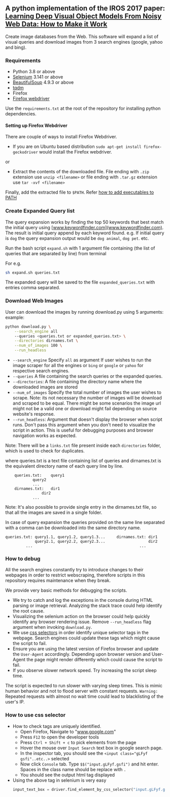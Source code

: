 ## A python implementation of the IROS 2017 paper: [Learning Deep Visual Object Models From Noisy Web Data: How to Make it Work](https://www.researchgate.net/publication/314115657_Learning_Deep_Visual_Object_Models_From_Noisy_Web_Data_How_to_Make_it_Work)


Create image databases from the Web.
This software will expand a list of visual queries and download images from 3 search engines (google, yahoo and bing).

### Requirements

* Python 3.8 or above
* [Selenium](https://www.selenium.dev/documentation/en/selenium_installation/installing_selenium_libraries/#_python_) 3.141 or above
* [BeautifulSoup](https://www.crummy.com/software/BeautifulSoup/#Download) 4.9.3 or above
* [tqdm](https://pypi.org/project/tqdm/)
* Firefox
* [Firefox webdriver](https://github.com/mozilla/geckodriver/releases)

Use the `requirements.txt` at the root of the repository for installing python dependencies.

#### Setting up Firefox Webdriver

There are couple of ways to install Firefox Webdriver.

* If you are on Ubuntu based distribution `sudo apt-get install firefox-geckodriver` would install the Firefox webdriver.

or

* Extract the contents of the downloaded file.
File ending with `.zip` extension use `unzip <filename>` or file ending with `.tar.gz` extension use `tar -xvf <filename>`

Finally, add the extracted file to `$PATH`. Refer [how to add executables to PATH](https://www.selenium.dev/documentation/en/webdriver/driver_requirements/#adding-executables-to-your-path)

### Create Expanded Query list

The query expansion works by finding the top 50 keywords that best match the initial query using [www.keywordfinder.com](www.keywordfinder.com). The result is initial query append by each keyword found.
e.g. If initial query is `dog` the query expansion output would be `dog animal`, `dog pet`. etc.

Run the bash script `expand.sh` with 1 argument file containing (the list of queries that are separated by line) from terminal

For e.g.
```bash
sh expand.sh queries.txt
```

The expanded query will be saved to the file `expanded_queries.txt` with entries comma separated.

### Download Web Images

User can download the images by running download.py using 5 arguments:
example:

```bash
python download.py \
	--search_engine all
	--queries <queries.txt or expanded_queries.txt> \
	--directories dirnames.txt \
	--num_of_images 100 \
	--run_headless
```

* `--search_engine` Specify `all` as argument If user wishes to run the image scraper for all the engines or `bing` or `google` or `yahoo` for respective search engines.
* `--queries` A file containing the search queries or the expanded queries.
* `--directories`: A file containing the directory name where the downloaded images are stored
* `--num_of_images` Specify the total number of images the user wishes to scrape. Note: its not necessary the number of images will be download and scraped to be equal. There might be some scenarios the image url might not be a valid one or download might fail depending on source website's response.
* `--run_headless`: Argument that doesn't display the browser when script runs. Don't pass this argument when you don't need to visualize the script in action. This is useful for debugging purposes and browser navigation works as expected.

Note: There will be a `links.txt` file present inside each `directories` folder, which is used to check for duplicates.

where queries.txt is a text file containing list of queries and dirnames.txt is the equivalent directory name of each query line by line.


		queries.txt:	query1
				query2
				...
		dirnames.txt:	dir1
         		 	dir2
				...

Note: It's also possible to provide single entry in the dirnames.txt file, so that all the images are saved in a single folder.

In case of query expansion the queries provided on the same line separated with a comma can be downloaded into the same directory name.

	queries.txt: query1.1, query1.2, query1.3...     dirnames.txt: dir1
        	     query2.1, query2.2, query2.3...                   dir2
  		     ...                                               ...


### How to debug

All the search engines constantly try to introduce changes to their webpages in order to restrict webscraping, therefore scripts in this repository requires maintenance when they break.

We provide very basic methods for debugging the scripts.

* We try to catch and log the exceptions in the console during HTML parsing or image retrieval. Analyzing the stack trace could help identify the root cause.
* Visualizing the selenium action on the browser could help quickly identify any browser rendering issue. Remove `--run_headless` flag argument when invoking `download.py`.
* We use [css selectors](https://www.w3schools.com/cssref/css_selectors.asp) in order identify unique  selector tags in the webpage. Search engines could update these tags which might cause the script to fail.
* Ensure you are using the latest version of Firefox browser and update the `User-Agent` accordingly. Depending upon browser version and User-Agent the page might render differently which could cause the script to fail.
* If you observe slower network speed. Try increasing the script sleep time.

The script is expected to run slower with varying sleep times. This is mimic human behavior and not to flood server with constant requests.
`Warning:` Repeated requests with almost no wait time could lead to blacklisting of the user's IP.

### How to use css selector
* How to check tags are uniquely identified.
	* Open Firefox, Navigate to "www.google.com"
	* Press `F12` to open the developer tools
	* Press `Ctrl + Shift + c` to pick elements from the page
	* Hover the mouse over `Input Search` text box in google search page.
	* In the inspector tab, you should see the `<input class="gLFyf gsfi"..etc..>` selected
	* Now click `Console` tab. Type `$$("input.gLFyf.gsfi")` and hit enter. Spaces in the class name should be replace with `.`
	* You should see the output html tag displayed
* Using the above tag in selenium is very easy
	```python
	input_text_box = driver.find_element_by_css_selector("input.gLFyf.gsfi")
	```
